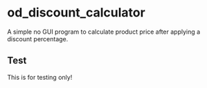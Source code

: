 # od_discount_calculator


A simple no GUI program to calculate product price after applying a discount percentage.


## Test


This is for testing only!
